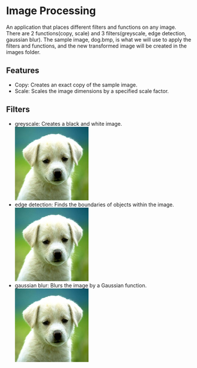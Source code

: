 # Image Processing
An application that places different filters and functions on any image. There are 2 functions(copy, scale) and 3 filters(greyscale, edge detection, gaussian blur). The sample image, dog.bmp, is what we will use to apply the filters and functions, and the new transformed image will be created in the images folder.

## Features
 * Copy: Creates an exact copy of the sample image.
 * Scale: Scales the image dimensions by a specified scale factor.

## Filters
 * greyscale: Creates a black and white image.
  ![splashpage](dog.bmp)
 * edge detection: Finds the boundaries of objects within the image.
  ![splashpage](dog.bmp)
 * gaussian blur: Blurs the image by a Gaussian function. 
   ![splashpage](dog.bmp)


